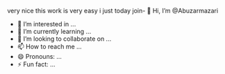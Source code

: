 very nice this work is very easy i just today join- 👋 Hi, I’m @Abuzarmazari
- 👀 I’m interested in ...
- 🌱 I’m currently learning ...
- 💞️ I’m looking to collaborate on ...
- 📫 How to reach me ...
- 😄 Pronouns: ...
- ⚡ Fun fact: ...

<!---
Abuzarmazari/Abuzarmazari is a ✨ special ✨ repository because its `README.md` (this file) appears on your GitHub profile.
You can click the Preview link to take a look at your changes.
--->
